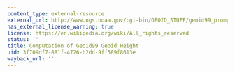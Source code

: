 ```yaml
---
content_type: external-resource
external_url: http://www.ngs.noaa.gov/cgi-bin/GEOID_STUFF/geoid99_prompt1.prl
has_external_license_warning: true
license: https://en.wikipedia.org/wiki/All_rights_reserved
status: ''
title: Computation of Geoid99 Geoid Height
uid: 3f709df7-881f-4726-b2dd-9ff589f8613e
wayback_url: ''
---
```

